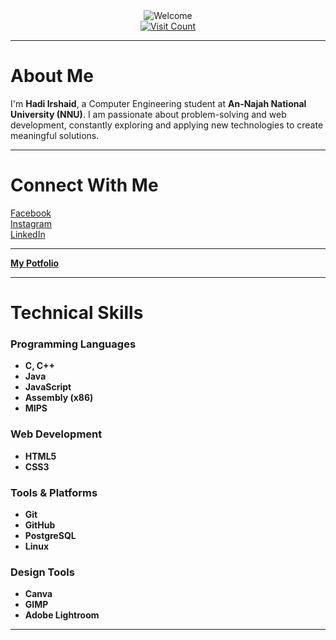 <div align="center">
  <img src="https://camo.githubusercontent.com/60045dd358243c40036d3db8023ceacca6812389c232a13b7450dd67326e8e3e/68747470733a2f2f67696664622e636f6d2f696d616765732f66696c652f77656c636f6d652d6772656574696e672d31793274696d6d373633706377746c322e676966" alt="Welcome" />
</div>
<div align="center">
  <a href="https://visitcount.itsvg.in">
    <img src="https://visitcount.itsvg.in/api?id=Hadi87s&icon=0&color=0" alt="Visit Count" />
  </a>
</div>

---

# About Me  
I'm **Hadi Irshaid**, a Computer Engineering student at **An-Najah National University (NNU)**. I am passionate about problem-solving and web development, constantly exploring and applying new technologies to create meaningful solutions.  

---

# Connect With Me  
[Facebook](https://facebook.com/Hadi.Irshaid87)  
[Instagram](https://instagram.com/itsnewhadi107)  
[LinkedIn](https://linkedin.com/in/hadi-irshaid-345386319)

---

[**My Potfolio**](https://hadiirshaid.netlify.app/)

---

# Technical Skills  

### Programming Languages  
- **C, C++**  
- **Java**  
- **JavaScript**  
- **Assembly (x86)**  
- **MIPS**

### Web Development  
- **HTML5**  
- **CSS3**

### Tools & Platforms  
- **Git**  
- **GitHub**  
- **PostgreSQL**  
- **Linux**

### Design Tools  
- **Canva**  
- **GIMP**  
- **Adobe Lightroom**  

---

